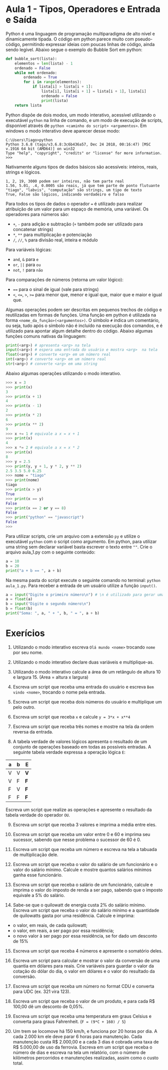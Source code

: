 # Aula 1 - Tipos, Operadores e Entrada e Saída

Python é uma linguagem de programação multiparadigma de alto nível e dinamicamente tipada. O código em python parece muito com pseudo-código, permitindo expressar ideias com poucas linhas de código, ainda sendo legível. Abaixo segue o exemplo do Bubble Sort em python:
``` python
def bubble_sort(lista):
    elementos = len(lista) - 1
    ordenado = False
    while not ordenado:
        ordenado = True
        for i in range(elementos):
            if lista[i] > lista[i + 1]:
                lista[i], lista[i + 1] = lista[i + 1], lista[i]
                ordenado = False        
                print(lista)
    return lista
```
Python dispõe de dois modos, um modo interativo, acessível utilizando o executável `python` na linha de comando, e um modo de execução de scripts, disponível através de `python <caminho do script> <argumentos>`. Em windows o modo interativo deve aparecer desse modo:
``` console
C:\Users\Tiago>python
Python 3.6.8 (tags/v3.6.8:3c6b436a57, Dec 24 2018, 00:16:47) [MSC v.1916 64 bit (AMD64)] on win32
Type "help", "copyright", "credits" or "license" for more information.
>>> 
```

Nativamente alguns tipos de dados básicos são acessíveis: inteiros, reais, strings e lógicos. 
``` 
1, 2, 19, 3000 podem ser inteiros, não tem parte real
1.56, 5.01, .4, 0.0005 são reais, já que tem parte de ponto flutuante
"tiago", "labvis", "computação" são strings, um tipo de texto
True, False são lógicos, indicando verdadeiro e falso
```

Para todos os tipos de dados o operador `=` é utilizado para realizar atribuição de um valor para um espaço de memória, uma variável.
Os operadores para números são: 
* `+`, `-`  para adição e subtração (`+` também pode ser utilizado para concatenar strings)
* `*`, `**` para multiplicação e potenciação
* `/`, `//`, `%` para divisão real, inteira e módulo

Para variáveis lógicas:
* `and`, `&` para `e` 
* `or`, `||` para `ou`
* `not`, `!` para `não`  

Para comparações de números (retorna um valor lógico):
* `==` para o sinal de igual (vale para strings)
* `<`, `<=`, `>`, `>=` para menor que, menor e igual que, maior que e maior e igual que.

Algumas operações podem ser descritas em pequenos trechos de código e reutilizadas em formas de funções. Uma função em python é utilizada na forma `<nome_da_função>(<argumentos>)`. O símbolo `#` indica um comentário, ou seja, tudo após o símbolo não é incluído na execução dos comandos, e é utilizado para apontar algum detalhe dentro do código. Abaixo algumas funções comuns nativas da linguagem:
``` python
print(<arg>) # apresenta <arg> na tela
input(<arg>) # espera uma entrada do usuário e mostra <arg>  na tela
float(<arg>) # converte <arg> em um número real
int(<arg>) # converte <arg> em um número real
str(<arg>) # converte <arg> em uma string
```

Abaixo algumas operações utilizando o modo interativo. 
``` python
>>> x = 3
>>> print(x)
3
>>> print(x + 1)
4
>>> print(x - 1)
2
>>> print(x * 2)
6
>>> print(x ** 2)
9
>>> x += 1 # equivale a x = x + 1
>>> print(x)
4
>>> x *= 2 # equivale a x = x * 2
>>> print(x)
8
>>> y = 2.5
>>> print(y, y + 1, y * 2, y ** 2)
2.5 3.5 5.0 6.25
>>> nome = "tiago"
>>> print(nome)
tiago
>>> print(x > y)
True
>>> print(x == y)
False
>>> print(x == 2 or y == 8)
False
>>> print("python" == "javascript")
False
>>>     
```

Para utilizar scripts, crie um arquivo com a extensão `py` e utilize o executável `python` com o script como argumento. Em python, para utilizar uma string sem declarar variável basta escrever o texto entre `""`. Crie o arquivo aula_1.py com o seguinte conteúdo:

``` python
a = 10
b = 20
print("a + b == ", a + b)
```
Na mesma pasta do script execute o seguinte comando no terminal: `python aula_1.py`. Para receber a entrada de um usuário utilize a função `input()`.

``` python
a = input("Digite o primeiro número\n") # \n é utilizado para gerar uma nova linha
a = float(a)
b = input("Digite o segundo número\n")
b = float(b)
print("Soma: ", a, " + ", b, " = ", a + b)
```

# Exerícios


1. Utilizando o modo interativo escreva `Olá mundo <nome>` trocando `nome` por seu nome.

2. Utilizando o modo interativo declare duas variáveis e multiplique-as.

3. Utilizando o modo interativo calcule a área de um retângulo de altura 10 e largura 15. (Area = altura x largura)

4. Escreva um script que receba uma entrada do usuário e escreva `Bem vindo <nome>`, trocando o nome pela entrada.

5. Escreva um script que receba dois números do usuário e multiplique um pelo outro.

6. Escreva um script que receba `x` e calcule `y = 3*x + x**4`

7. Escreva um script que receba três nomes e mostre na tela da ordem reversa da entrada.

8. A tabela verdade de valores lógicos apresenta o resultado de um conjunto de operações baseado em todas as possíveis entradas. A seguinte tabela verdade expressa a operação lógica `E`:

| a | b | E |  
| --- | --- | --- |  
| V | V | __V__ |  
| V | F | __F__ |  
| F | V | __F__ |  
| F | F | __F__ |  

Escreva um script que realize as operações e apresente o resultado da tabela verdade do operador `OU`.

9. Escreva um script que receba 3 valores e imprima a média entre eles.

10. Escreva um script que receba um valor entre 0 e 60 e imprima seu sucessor, sabendo que nesse problema o sucessor de 60 é 0.

11. Escreva um script que receba um número e escreva na tela a tabuada de multiplicação dele.

12. Escreva um script que receba o valor do salário de um funcionário e o valor do salário mínimo. Calcule e mostre quantos salários mínimos ganha esse funcionário.

13. Escreva um script que receba o salário de um funcionário, calcule e imprima o valor do imposto de renda a ser pago, sabendo que o imposto equivale a 5% do salário.

14. Sabe-se que o quilowatt de energia custa 2% do salário mínimo. Escreva um script que receba o valor do salário mínimo e a quantidade
de quilowatts gasta por uma residência. Calcule e imprima:
* o valor, em reais, de cada quilowatt;
* o valor, em reais, a ser pago por essa residência;
* o novo valor à ser pago por essa residência, se for dado um desconto de 15%

15. Escreva um script que receba 4 números e apresente o somatório deles.

16. Escreva um script para calcular e mostrar o valor da conversão de uma quantia em dólares para reais. Crie variáveis para
guardar o valor da cotação do dólar do dia, o valor em dólares e o valor do resultado da conversão.

17. Escreva um script que receba um número no format CDU e converta para UDC (ex. 321 vira 123). 

18. Escreva um script que receba o valor de um produto, e para cada R$ 100,00 dê um desconto de 0,05%.

19. Escreva um script que receba uma temperatura em graus Celsius e converta para graus Fahrenheit. (`F = (9*C + 160) / 5`)

20. Um trem se locomove há 150 km/h, e funciona por 20 horas por dia. A cada 2.000 km ele deve parar 6 horas para manutenção. Cada manutenção custa R$ 2.000,00 e a cada 3 dias é cobrada uma taxa de R$ 5.000,00 de uso da ferrovia. Escreva em um script que receba o número de dias e escreva na tela um relatório, com o número de kilômetros percorridos e manutenções realizadas, assim como o custo total.

